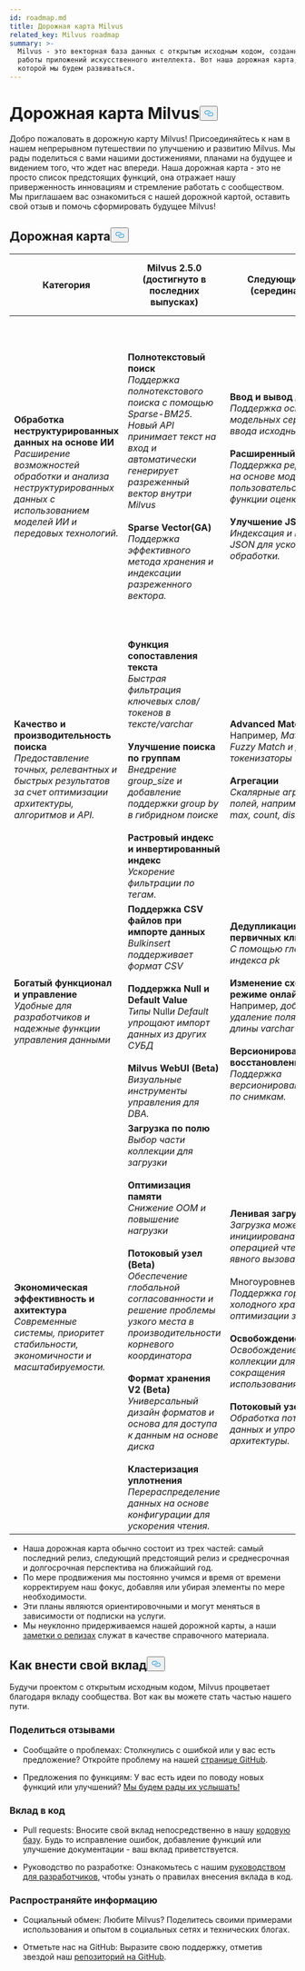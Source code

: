 ```yaml
---
id: roadmap.md
title: Дорожная карта Milvus
related_key: Milvus roadmap
summary: >-
  Milvus - это векторная база данных с открытым исходным кодом, созданная для
  работы приложений искусственного интеллекта. Вот наша дорожная карта, по
  которой мы будем развиваться.
---
```

<h1 id="Milvus-Roadmap" class="common-anchor-header">Дорожная карта Milvus<button data-href="#Milvus-Roadmap" class="anchor-icon" translate="no">
      <svg translate="no"
        aria-hidden="true"
        focusable="false"
        height="20"
        version="1.1"
        viewBox="0 0 16 16"
        width="16"
      >
        <path
          fill="#0092E4"
          fill-rule="evenodd"
          d="M4 9h1v1H4c-1.5 0-3-1.69-3-3.5S2.55 3 4 3h4c1.45 0 3 1.69 3 3.5 0 1.41-.91 2.72-2 3.25V8.59c.58-.45 1-1.27 1-2.09C10 5.22 8.98 4 8 4H4c-.98 0-2 1.22-2 2.5S3 9 4 9zm9-3h-1v1h1c1 0 2 1.22 2 2.5S13.98 12 13 12H9c-.98 0-2-1.22-2-2.5 0-.83.42-1.64 1-2.09V6.25c-1.09.53-2 1.84-2 3.25C6 11.31 7.55 13 9 13h4c1.45 0 3-1.69 3-3.5S14.5 6 13 6z"
        ></path>
      </svg>
    </button></h1><p>Добро пожаловать в дорожную карту Milvus! Присоединяйтесь к нам в нашем непрерывном путешествии по улучшению и развитию Milvus. Мы рады поделиться с вами нашими достижениями, планами на будущее и видением того, что ждет нас впереди. Наша дорожная карта - это не просто список предстоящих функций, она отражает нашу приверженность инновациям и стремление работать с сообществом. Мы приглашаем вас ознакомиться с нашей дорожной картой, оставить свой отзыв и помочь сформировать будущее Milvus!</p>
<h2 id="Roadmap" class="common-anchor-header">Дорожная карта<button data-href="#Roadmap" class="anchor-icon" translate="no">
      <svg translate="no"
        aria-hidden="true"
        focusable="false"
        height="20"
        version="1.1"
        viewBox="0 0 16 16"
        width="16"
      >
        <path
          fill="#0092E4"
          fill-rule="evenodd"
          d="M4 9h1v1H4c-1.5 0-3-1.69-3-3.5S2.55 3 4 3h4c1.45 0 3 1.69 3 3.5 0 1.41-.91 2.72-2 3.25V8.59c.58-.45 1-1.27 1-2.09C10 5.22 8.98 4 8 4H4c-.98 0-2 1.22-2 2.5S3 9 4 9zm9-3h-1v1h1c1 0 2 1.22 2 2.5S13.98 12 13 12H9c-.98 0-2-1.22-2-2.5 0-.83.42-1.64 1-2.09V6.25c-1.09.53-2 1.84-2 3.25C6 11.31 7.55 13 9 13h4c1.45 0 3-1.69 3-3.5S14.5 6 13 6z"
        ></path>
      </svg>
    </button></h2><table>
    <thead>
        <tr>
            <th>Категория</th>
            <th>Milvus 2.5.0 (достигнуто в последних выпусках)</th>
            <th>Следующий релиз (середина CY25)</th>
            <th>Будущая дорожная карта (в течение 1 года)</th>
        </tr>
    </thead>
    <tbody>
        <tr>
            <td><strong>Обработка неструктурированных данных на основе ИИ</strong><br/><i>Расширение возможностей обработки и анализа неструктурированных данных с использованием моделей ИИ и передовых технологий.</i></td>
            <td><strong>Полнотекстовый поиск</strong><br/><i>Поддержка полнотекстового поиска с помощью Sparse-BM25. Новый API принимает текст на вход и автоматически генерирует разреженный вектор внутри Milvus</i><br/><br/><strong>Sparse Vector(GA)</strong><br/><i>Поддержка эффективного метода хранения и индексации разреженного вектора.</i><br/></td>
            <td><strong>Ввод и вывод данных</strong><br/><i>Поддержка основных модельных сервисов для ввода исходных данных</i><br/><br/><strong>Расширенный реранкер</strong><br/><i>Поддержка реранкеров на основе модели и пользовательской функции оценки</i><br/><br/><strong>Улучшение JSON</strong><br/><i>Индексация и парсинг JSON для ускорения обработки.</i></td>
            <td><strong>Ввод и вывод исходных данных</strong><br/><i>Поддержка Blob и url ссылок для обработки исходных данных</i><br/><br/><strong>Поддержка большего количества типов данных</strong><br/><i>например, Datetime, Map, GIS</i><br/><br/><strong>Поддержка тензоров</strong><br/><i>Поддержка списка векторов, типичных для использования, таких как Colbert, Copali и т.д.</i></td>
        </tr>
        <tr>
            <td><strong>Качество и производительность поиска</strong><br/><i>Предоставление точных, релевантных и быстрых результатов за счет оптимизации архитектуры, алгоритмов и API.</i></td>
            <td><strong>Функция сопоставления текста</strong><br/><i>Быстрая фильтрация ключевых слов/токенов в тексте/varchar</i><br/><br/><strong>Улучшение поиска по группам</strong><br/><i>Внедрение group_size и добавление поддержки group by в гибридном поиске</i><br/><br/><strong>Растровый индекс и инвертированный индекс</strong><br/><i>Ускорение фильтрации по тегам</i>.</td>
            <td><strong>Advanced Match</strong><br/> Например<i>, Match Phrase, Fuzzy Match и другие токенизаторы</i><br/><br/><strong>Агрегации</strong><br/><i>Скалярные агрегации полей, например, min, max, count, distinct.</i><br/></td>
            <td><strong>Частичное обновление</strong><br/><i>Поддержка обновления значения конкретного поля</i><br/><br/><strong>Возможность сортировки</strong><br/><i>Сортировка по скалярным полям во время выполнения</i><br/><br/><strong>Поддержка кластеризации данных</strong><br/><i>Совместное расположение данных</i>.</td>
        </tr>
        <tr>
            <td><strong>Богатый функционал и управление</strong><br/><i>Удобные для разработчиков и надежные функции управления данными</i></td>
            <td><strong>Поддержка CSV файлов при импорте данных</strong><br/><i>Bulkinsert поддерживает формат CSV</i><br/><br/><strong>Поддержка Null и Default Value</strong><br/><i>Типы</i> Null<i>и Default упрощают импорт данных из других СУБД</i><br/><br/><strong>Milvus WebUI (Beta)</strong><br/><i>Визуальные инструменты управления для DBA.</i></td>
            <td><strong>Дедупликация первичных ключей</strong><br/><i>С помощью глобального индекса pk</i><br/><br/><strong>Изменение схемы в режиме онлайн</strong><br/> Например<i>, добавление/удаление поля, изменение длины varchar</i><br/><br/><strong>Версионирование и восстановление данных</strong><br/><i>Поддержка версионирования данных по снимкам.</i></td>
            <td><strong>Rust и C++ SDK</strong><br/><i>Поддержка большего числа клиентов</i><br/><br/><strong>Поддержка UDF </strong><br/><i>Определяемая пользователем функция</i></td>
        </tr>
        <tr>
            <td><strong>Экономическая эффективность и ахитектура</strong><br/><i>Современные системы, приоритет стабильности, экономичности и масштабируемости. </i></td>
            <td><strong>Загрузка по полю</strong><br/><i>Выбор части коллекции для загрузки</i><br/><br/><strong>Оптимизация памяти</strong><br/><i>Снижение OOM и повышение нагрузки</i><br/><br/><strong>Потоковый узел (Beta)</strong><br/><i>Обеспечение глобальной согласованности и решение проблемы узкого места в производительности корневого координатора</i><br/><br/><strong>Формат хранения V2 (Beta)</strong><br/><i>Универсальный дизайн форматов и основа для доступа к данным на основе диска</i><br/><br/><strong>Кластеризация уплотнения</strong><br/><i>Перераспределение данных на основе конфигурации для ускорения чтения.</i></td>
            <td><strong>Ленивая загрузка</strong><br/><i>Загрузка может быть инициирована первой операцией чтения без явного вызова load()</i><br/><br/> Многоуровневое<strong>хранение</strong><br/><i>Поддержка горячего и холодного хранения для оптимизации затрат</i><br/><br/><strong>Освобождение по полям</strong><br/><i>Освобождение части коллекции для сокращения использования памяти</i><br/><br/><strong>Потоковый узел (GA)</strong><br/><i>Обработка потоковых данных и упрощение архитектуры.</i></td>
            <td><strong>Устранение зависимостей</strong><br/><i>Уменьшение или устранение зависимостей от внешних компонентов, таких как pulsar, etcd</i><br/><br/><strong>Слияние логики коорд в MixCoord</strong><br/><i>Упрощение архитектуры</i></td>
        </tr>
    </tbody>
</table>
<ul>
<li>Наша дорожная карта обычно состоит из трех частей: самый последний релиз, следующий предстоящий релиз и среднесрочная и долгосрочная перспектива на ближайший год.</li>
<li>По мере продвижения мы постоянно учимся и время от времени корректируем наш фокус, добавляя или убирая элементы по мере необходимости.</li>
<li>Эти планы являются ориентировочными и могут меняться в зависимости от подписки на услуги.</li>
<li>Мы неуклонно придерживаемся нашей дорожной карты, а наши <a href="/docs/ru/release_notes.md">заметки о релизах</a> служат в качестве справочного материала.</li>
</ul>
<h2 id="How-to-contribute" class="common-anchor-header">Как внести свой вклад<button data-href="#How-to-contribute" class="anchor-icon" translate="no">
      <svg translate="no"
        aria-hidden="true"
        focusable="false"
        height="20"
        version="1.1"
        viewBox="0 0 16 16"
        width="16"
      >
        <path
          fill="#0092E4"
          fill-rule="evenodd"
          d="M4 9h1v1H4c-1.5 0-3-1.69-3-3.5S2.55 3 4 3h4c1.45 0 3 1.69 3 3.5 0 1.41-.91 2.72-2 3.25V8.59c.58-.45 1-1.27 1-2.09C10 5.22 8.98 4 8 4H4c-.98 0-2 1.22-2 2.5S3 9 4 9zm9-3h-1v1h1c1 0 2 1.22 2 2.5S13.98 12 13 12H9c-.98 0-2-1.22-2-2.5 0-.83.42-1.64 1-2.09V6.25c-1.09.53-2 1.84-2 3.25C6 11.31 7.55 13 9 13h4c1.45 0 3-1.69 3-3.5S14.5 6 13 6z"
        ></path>
      </svg>
    </button></h2><p>Будучи проектом с открытым исходным кодом, Milvus процветает благодаря вкладу сообщества. Вот как вы можете стать частью нашего пути.</p>
<h3 id="Share-feedback" class="common-anchor-header">Поделиться отзывами</h3><ul>
<li><p>Сообщайте о проблемах: Столкнулись с ошибкой или у вас есть предложение? Откройте проблему на нашей <a href="https://github.com/milvus-io/milvus/issues">странице GitHub</a>.</p></li>
<li><p>Предложения по функциям: У вас есть идеи по поводу новых функций или улучшений? <a href="https://github.com/milvus-io/milvus/discussions">Мы будем рады их услышать!</a></p></li>
</ul>
<h3 id="Code-contributions" class="common-anchor-header">Вклад в код</h3><ul>
<li><p>Pull requests: Вносите свой вклад непосредственно в нашу <a href="https://github.com/milvus-io/milvus/pulls">кодовую базу</a>. Будь то исправление ошибок, добавление функций или улучшение документации - ваш вклад приветствуется.</p></li>
<li><p>Руководство по разработке: Ознакомьтесь с нашим <a href="https://github.com/milvus-io/milvus/blob/82915a9630ab0ff40d7891b97c367ede5726ff7c/CONTRIBUTING.md">руководством для разработчиков</a>, чтобы узнать о правилах внесения вклада в код.</p></li>
</ul>
<h3 id="Spread-the-word" class="common-anchor-header">Распространяйте информацию</h3><ul>
<li><p>Социальный обмен: Любите Milvus? Поделитесь своими примерами использования и опытом в социальных сетях и технических блогах.</p></li>
<li><p>Отметьте нас на GitHub: Выразите свою поддержку, отметив звездой наш <a href="https://github.com/milvus-io/milvus">репозиторий на GitHub</a>.</p></li>
</ul>
